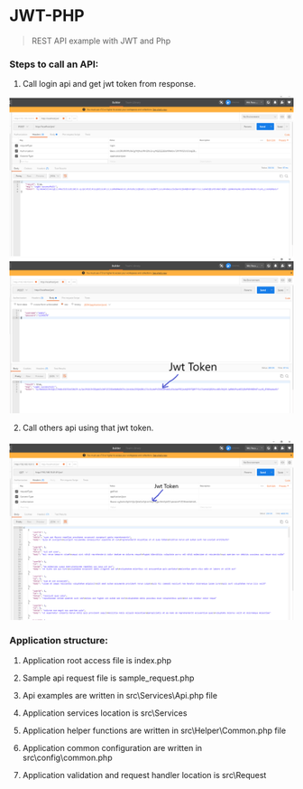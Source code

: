 # JWT-PHP


> REST API example with JWT and Php

### Steps to call an API:

1. Call login api and get jwt token from response.

![login-header](https://github.com/Md-Razu-Haolader/JWT-PHP/blob/main/examples/login-header.PNG 'login-header')
![login-response](https://github.com/Md-Razu-Haolader/JWT-PHP/blob/main/examples/login-response.PNG 'login-response')

2. Call others api using that jwt token.

![getpost](https://github.com/Md-Razu-Haolader/JWT-PHP/blob/main/examples/getpost.PNG 'getpost')

### Application structure:

1. Application root access file is index.php

2. Sample api request file is sample_request.php

3. Api examples are written in src\Services\Api.php file 

4. Application services location is src\Services

5. Application helper functions are written in src\Helper\Common.php file

6. Application common configuration are written in src\config\common.php

7. Application validation and request handler location is src\Request



